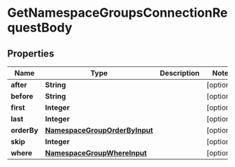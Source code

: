 

# GetNamespaceGroupsConnectionRequestBody


## Properties

Name | Type | Description | Notes
------------ | ------------- | ------------- | -------------
**after** | **String** |  |  [optional]
**before** | **String** |  |  [optional]
**first** | **Integer** |  |  [optional]
**last** | **Integer** |  |  [optional]
**orderBy** | [**NamespaceGroupOrderByInput**](NamespaceGroupOrderByInput.md) |  |  [optional]
**skip** | **Integer** |  |  [optional]
**where** | [**NamespaceGroupWhereInput**](NamespaceGroupWhereInput.md) |  |  [optional]



